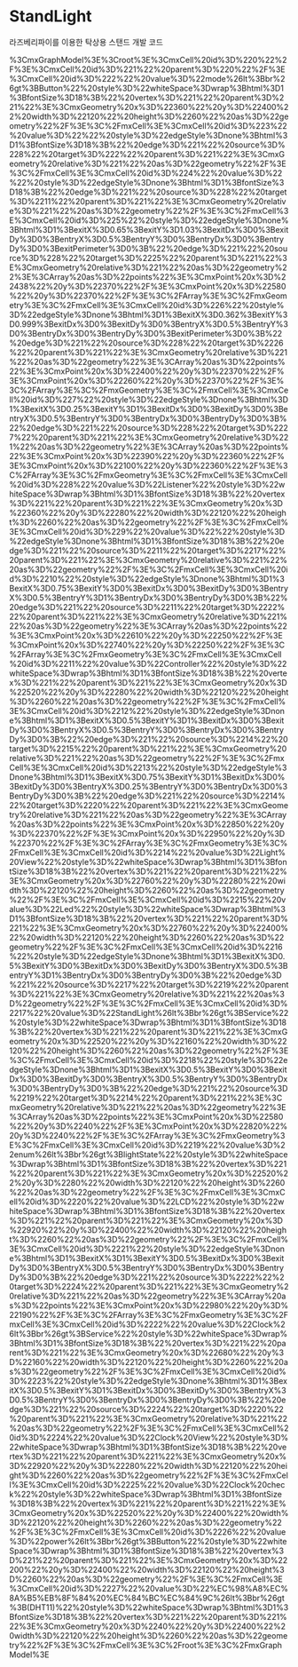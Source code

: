 # StandLight
라즈베리파이를 이용한 탁상용 스탠드 개발 코드

%3CmxGraphModel%3E%3Croot%3E%3CmxCell%20id%3D%220%22%2F%3E%3CmxCell%20id%3D%221%22%20parent%3D%220%22%2F%3E%3CmxCell%20id%3D%222%22%20value%3D%22mode%26lt%3Bbr%26gt%3BButton%22%20style%3D%22whiteSpace%3Dwrap%3Bhtml%3D1%3BfontSize%3D18%3B%22%20vertex%3D%221%22%20parent%3D%221%22%3E%3CmxGeometry%20x%3D%22360%22%20y%3D%22400%22%20width%3D%22120%22%20height%3D%2260%22%20as%3D%22geometry%22%2F%3E%3C%2FmxCell%3E%3CmxCell%20id%3D%223%22%20value%3D%22%22%20style%3D%22edgeStyle%3Dnone%3Bhtml%3D1%3BfontSize%3D18%3B%22%20edge%3D%221%22%20source%3D%228%22%20target%3D%222%22%20parent%3D%221%22%3E%3CmxGeometry%20relative%3D%221%22%20as%3D%22geometry%22%2F%3E%3C%2FmxCell%3E%3CmxCell%20id%3D%224%22%20value%3D%22%22%20style%3D%22edgeStyle%3Dnone%3Bhtml%3D1%3BfontSize%3D18%3B%22%20edge%3D%221%22%20source%3D%228%22%20target%3D%2211%22%20parent%3D%221%22%3E%3CmxGeometry%20relative%3D%221%22%20as%3D%22geometry%22%2F%3E%3C%2FmxCell%3E%3CmxCell%20id%3D%225%22%20style%3D%22edgeStyle%3Dnone%3Bhtml%3D1%3BexitX%3D0.65%3BexitY%3D1.03%3BexitDx%3D0%3BexitDy%3D0%3BentryX%3D0.5%3BentryY%3D0%3BentryDx%3D0%3BentryDy%3D0%3BexitPerimeter%3D0%3B%22%20edge%3D%221%22%20source%3D%228%22%20target%3D%2225%22%20parent%3D%221%22%3E%3CmxGeometry%20relative%3D%221%22%20as%3D%22geometry%22%3E%3CArray%20as%3D%22points%22%3E%3CmxPoint%20x%3D%22438%22%20y%3D%22370%22%2F%3E%3CmxPoint%20x%3D%22580%22%20y%3D%22370%22%2F%3E%3C%2FArray%3E%3C%2FmxGeometry%3E%3C%2FmxCell%3E%3CmxCell%20id%3D%226%22%20style%3D%22edgeStyle%3Dnone%3Bhtml%3D1%3BexitX%3D0.362%3BexitY%3D0.999%3BexitDx%3D0%3BexitDy%3D0%3BentryX%3D0.5%3BentryY%3D0%3BentryDx%3D0%3BentryDy%3D0%3BexitPerimeter%3D0%3B%22%20edge%3D%221%22%20source%3D%228%22%20target%3D%2226%22%20parent%3D%221%22%3E%3CmxGeometry%20relative%3D%221%22%20as%3D%22geometry%22%3E%3CArray%20as%3D%22points%22%3E%3CmxPoint%20x%3D%22400%22%20y%3D%22370%22%2F%3E%3CmxPoint%20x%3D%22260%22%20y%3D%22370%22%2F%3E%3C%2FArray%3E%3C%2FmxGeometry%3E%3C%2FmxCell%3E%3CmxCell%20id%3D%227%22%20style%3D%22edgeStyle%3Dnone%3Bhtml%3D1%3BexitX%3D0.25%3BexitY%3D1%3BexitDx%3D0%3BexitDy%3D0%3BentryX%3D0.5%3BentryY%3D0%3BentryDx%3D0%3BentryDy%3D0%3B%22%20edge%3D%221%22%20source%3D%228%22%20target%3D%2227%22%20parent%3D%221%22%3E%3CmxGeometry%20relative%3D%221%22%20as%3D%22geometry%22%3E%3CArray%20as%3D%22points%22%3E%3CmxPoint%20x%3D%22390%22%20y%3D%22360%22%2F%3E%3CmxPoint%20x%3D%22100%22%20y%3D%22360%22%2F%3E%3C%2FArray%3E%3C%2FmxGeometry%3E%3C%2FmxCell%3E%3CmxCell%20id%3D%228%22%20value%3D%22Listener%22%20style%3D%22whiteSpace%3Dwrap%3Bhtml%3D1%3BfontSize%3D18%3B%22%20vertex%3D%221%22%20parent%3D%221%22%3E%3CmxGeometry%20x%3D%22360%22%20y%3D%22280%22%20width%3D%22120%22%20height%3D%2260%22%20as%3D%22geometry%22%2F%3E%3C%2FmxCell%3E%3CmxCell%20id%3D%229%22%20value%3D%22%22%20style%3D%22edgeStyle%3Dnone%3Bhtml%3D1%3BfontSize%3D18%3B%22%20edge%3D%221%22%20source%3D%2211%22%20target%3D%2217%22%20parent%3D%221%22%3E%3CmxGeometry%20relative%3D%221%22%20as%3D%22geometry%22%2F%3E%3C%2FmxCell%3E%3CmxCell%20id%3D%2210%22%20style%3D%22edgeStyle%3Dnone%3Bhtml%3D1%3BexitX%3D0.75%3BexitY%3D0%3BexitDx%3D0%3BexitDy%3D0%3BentryX%3D0.5%3BentryY%3D1%3BentryDx%3D0%3BentryDy%3D0%3B%22%20edge%3D%221%22%20source%3D%2211%22%20target%3D%2222%22%20parent%3D%221%22%3E%3CmxGeometry%20relative%3D%221%22%20as%3D%22geometry%22%3E%3CArray%20as%3D%22points%22%3E%3CmxPoint%20x%3D%22610%22%20y%3D%22250%22%2F%3E%3CmxPoint%20x%3D%22740%22%20y%3D%22250%22%2F%3E%3C%2FArray%3E%3C%2FmxGeometry%3E%3C%2FmxCell%3E%3CmxCell%20id%3D%2211%22%20value%3D%22Controller%22%20style%3D%22whiteSpace%3Dwrap%3Bhtml%3D1%3BfontSize%3D18%3B%22%20vertex%3D%221%22%20parent%3D%221%22%3E%3CmxGeometry%20x%3D%22520%22%20y%3D%22280%22%20width%3D%22120%22%20height%3D%2260%22%20as%3D%22geometry%22%2F%3E%3C%2FmxCell%3E%3CmxCell%20id%3D%2212%22%20style%3D%22edgeStyle%3Dnone%3Bhtml%3D1%3BexitX%3D0.5%3BexitY%3D1%3BexitDx%3D0%3BexitDy%3D0%3BentryX%3D0.5%3BentryY%3D0%3BentryDx%3D0%3BentryDy%3D0%3B%22%20edge%3D%221%22%20source%3D%2214%22%20target%3D%2215%22%20parent%3D%221%22%3E%3CmxGeometry%20relative%3D%221%22%20as%3D%22geometry%22%2F%3E%3C%2FmxCell%3E%3CmxCell%20id%3D%2213%22%20style%3D%22edgeStyle%3Dnone%3Bhtml%3D1%3BexitX%3D0.75%3BexitY%3D1%3BexitDx%3D0%3BexitDy%3D0%3BentryX%3D0.25%3BentryY%3D0%3BentryDx%3D0%3BentryDy%3D0%3B%22%20edge%3D%221%22%20source%3D%2214%22%20target%3D%2220%22%20parent%3D%221%22%3E%3CmxGeometry%20relative%3D%221%22%20as%3D%22geometry%22%3E%3CArray%20as%3D%22points%22%3E%3CmxPoint%20x%3D%22850%22%20y%3D%22370%22%2F%3E%3CmxPoint%20x%3D%22950%22%20y%3D%22370%22%2F%3E%3C%2FArray%3E%3C%2FmxGeometry%3E%3C%2FmxCell%3E%3CmxCell%20id%3D%2214%22%20value%3D%22Light%20View%22%20style%3D%22whiteSpace%3Dwrap%3Bhtml%3D1%3BfontSize%3D18%3B%22%20vertex%3D%221%22%20parent%3D%221%22%3E%3CmxGeometry%20x%3D%22760%22%20y%3D%22280%22%20width%3D%22120%22%20height%3D%2260%22%20as%3D%22geometry%22%2F%3E%3C%2FmxCell%3E%3CmxCell%20id%3D%2215%22%20value%3D%22Led%22%20style%3D%22whiteSpace%3Dwrap%3Bhtml%3D1%3BfontSize%3D18%3B%22%20vertex%3D%221%22%20parent%3D%221%22%3E%3CmxGeometry%20x%3D%22760%22%20y%3D%22400%22%20width%3D%22120%22%20height%3D%2260%22%20as%3D%22geometry%22%2F%3E%3C%2FmxCell%3E%3CmxCell%20id%3D%2216%22%20style%3D%22edgeStyle%3Dnone%3Bhtml%3D1%3BexitX%3D0.5%3BexitY%3D0%3BexitDx%3D0%3BexitDy%3D0%3BentryX%3D0.5%3BentryY%3D1%3BentryDx%3D0%3BentryDy%3D0%3B%22%20edge%3D%221%22%20source%3D%2217%22%20target%3D%2219%22%20parent%3D%221%22%3E%3CmxGeometry%20relative%3D%221%22%20as%3D%22geometry%22%2F%3E%3C%2FmxCell%3E%3CmxCell%20id%3D%2217%22%20value%3D%22StandLight%26lt%3Bbr%26gt%3BService%22%20style%3D%22whiteSpace%3Dwrap%3Bhtml%3D1%3BfontSize%3D18%3B%22%20vertex%3D%221%22%20parent%3D%221%22%3E%3CmxGeometry%20x%3D%22520%22%20y%3D%22160%22%20width%3D%22120%22%20height%3D%2260%22%20as%3D%22geometry%22%2F%3E%3C%2FmxCell%3E%3CmxCell%20id%3D%2218%22%20style%3D%22edgeStyle%3Dnone%3Bhtml%3D1%3BexitX%3D0.5%3BexitY%3D0%3BexitDx%3D0%3BexitDy%3D0%3BentryX%3D0.5%3BentryY%3D0%3BentryDx%3D0%3BentryDy%3D0%3B%22%20edge%3D%221%22%20source%3D%2219%22%20target%3D%2214%22%20parent%3D%221%22%3E%3CmxGeometry%20relative%3D%221%22%20as%3D%22geometry%22%3E%3CArray%20as%3D%22points%22%3E%3CmxPoint%20x%3D%22580%22%20y%3D%2240%22%2F%3E%3CmxPoint%20x%3D%22820%22%20y%3D%2240%22%2F%3E%3C%2FArray%3E%3C%2FmxGeometry%3E%3C%2FmxCell%3E%3CmxCell%20id%3D%2219%22%20value%3D%22enum%26lt%3Bbr%26gt%3BlightState%22%20style%3D%22whiteSpace%3Dwrap%3Bhtml%3D1%3BfontSize%3D18%3B%22%20vertex%3D%221%22%20parent%3D%221%22%3E%3CmxGeometry%20x%3D%22520%22%20y%3D%2280%22%20width%3D%22120%22%20height%3D%2260%22%20as%3D%22geometry%22%2F%3E%3C%2FmxCell%3E%3CmxCell%20id%3D%2220%22%20value%3D%22LCD%22%20style%3D%22whiteSpace%3Dwrap%3Bhtml%3D1%3BfontSize%3D18%3B%22%20vertex%3D%221%22%20parent%3D%221%22%3E%3CmxGeometry%20x%3D%22920%22%20y%3D%22400%22%20width%3D%22120%22%20height%3D%2260%22%20as%3D%22geometry%22%2F%3E%3C%2FmxCell%3E%3CmxCell%20id%3D%2221%22%20style%3D%22edgeStyle%3Dnone%3Bhtml%3D1%3BexitX%3D1%3BexitY%3D0.5%3BexitDx%3D0%3BexitDy%3D0%3BentryX%3D0.5%3BentryY%3D0%3BentryDx%3D0%3BentryDy%3D0%3B%22%20edge%3D%221%22%20source%3D%2222%22%20target%3D%2224%22%20parent%3D%221%22%3E%3CmxGeometry%20relative%3D%221%22%20as%3D%22geometry%22%3E%3CArray%20as%3D%22points%22%3E%3CmxPoint%20x%3D%22980%22%20y%3D%22190%22%2F%3E%3C%2FArray%3E%3C%2FmxGeometry%3E%3C%2FmxCell%3E%3CmxCell%20id%3D%2222%22%20value%3D%22Clock%26lt%3Bbr%26gt%3BService%22%20style%3D%22whiteSpace%3Dwrap%3Bhtml%3D1%3BfontSize%3D18%3B%22%20vertex%3D%221%22%20parent%3D%221%22%3E%3CmxGeometry%20x%3D%22680%22%20y%3D%22160%22%20width%3D%22120%22%20height%3D%2260%22%20as%3D%22geometry%22%2F%3E%3C%2FmxCell%3E%3CmxCell%20id%3D%2223%22%20style%3D%22edgeStyle%3Dnone%3Bhtml%3D1%3BexitX%3D0.5%3BexitY%3D1%3BexitDx%3D0%3BexitDy%3D0%3BentryX%3D0.5%3BentryY%3D0%3BentryDx%3D0%3BentryDy%3D0%3B%22%20edge%3D%221%22%20source%3D%2224%22%20target%3D%2220%22%20parent%3D%221%22%3E%3CmxGeometry%20relative%3D%221%22%20as%3D%22geometry%22%2F%3E%3C%2FmxCell%3E%3CmxCell%20id%3D%2224%22%20value%3D%22Clock%20View%22%20style%3D%22whiteSpace%3Dwrap%3Bhtml%3D1%3BfontSize%3D18%3B%22%20vertex%3D%221%22%20parent%3D%221%22%3E%3CmxGeometry%20x%3D%22920%22%20y%3D%22280%22%20width%3D%22120%22%20height%3D%2260%22%20as%3D%22geometry%22%2F%3E%3C%2FmxCell%3E%3CmxCell%20id%3D%2225%22%20value%3D%22Clock%20check%22%20style%3D%22whiteSpace%3Dwrap%3Bhtml%3D1%3BfontSize%3D18%3B%22%20vertex%3D%221%22%20parent%3D%221%22%3E%3CmxGeometry%20x%3D%22520%22%20y%3D%22400%22%20width%3D%22120%22%20height%3D%2260%22%20as%3D%22geometry%22%2F%3E%3C%2FmxCell%3E%3CmxCell%20id%3D%2226%22%20value%3D%22power%26lt%3Bbr%26gt%3BButton%22%20style%3D%22whiteSpace%3Dwrap%3Bhtml%3D1%3BfontSize%3D18%3B%22%20vertex%3D%221%22%20parent%3D%221%22%3E%3CmxGeometry%20x%3D%22200%22%20y%3D%22400%22%20width%3D%22120%22%20height%3D%2260%22%20as%3D%22geometry%22%2F%3E%3C%2FmxCell%3E%3CmxCell%20id%3D%2227%22%20value%3D%22%EC%98%A8%EC%8A%B5%EB%8F%84%20%EC%84%BC%EC%84%9C%26lt%3Bbr%26gt%3B(DHT11)%22%20style%3D%22whiteSpace%3Dwrap%3Bhtml%3D1%3BfontSize%3D18%3B%22%20vertex%3D%221%22%20parent%3D%221%22%3E%3CmxGeometry%20x%3D%2240%22%20y%3D%22400%22%20width%3D%22120%22%20height%3D%2260%22%20as%3D%22geometry%22%2F%3E%3C%2FmxCell%3E%3C%2Froot%3E%3C%2FmxGraphModel%3E
